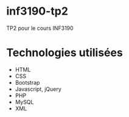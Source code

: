 # inf3190-tp2
TP2 pour le cours INF3190

# Technologies utilisées
- HTML
- CSS
- Bootstrap
- Javascript, jQuery
- PHP
- MySQL
- XML
